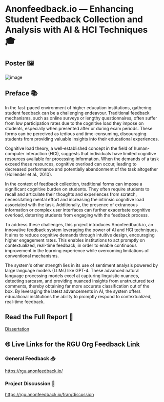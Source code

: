 # Anonfeedback.io — Enhancing Student Feedback Collection and Analysis with AI & HCI Techniques 🎓
## Poster 🖼️
![image](https://github.com/FrancescoCoding/hons-project/assets/64712227/d1496c81-a22a-4ff4-a0e7-e3e135f4c0e4)

## Preface 📚
In the fast-paced environment of higher education institutions, gathering student feedback can be a challenging endeavour. Traditional feedback mechanisms, such as online surveys or lengthy questionnaires, often suffer from low participation rates due to the cognitive load they impose on students, especially when presented after or during exam periods. These forms can be perceived as tedious and time-consuming, discouraging students from providing valuable insights into their educational experiences.  

Cognitive load theory, a well-established concept in the field of human-computer interaction (HCI), suggests that individuals have limited cognitive resources available for processing information. When the demands of a task exceed these resources, cognitive overload can occur, leading to decreased performance and potentially abandonment of the task altogether (Hollender et al., 2010).

In the context of feedback collection, traditional forms can impose a significant cognitive burden on students. They often require students to recall and articulate their thoughts and experiences from scratch, necessitating mental effort and increasing the intrinsic cognitive load associated with the task. Additionally, the presence of extraneous information or complex user interfaces can further exacerbate cognitive overload, deterring students from engaging with the feedback process.  

To address these challenges, this project introduces Anonfeedback.io, an innovative feedback system leveraging the power of AI and HCI techniques. It aims to reduce cognitive demands through intuitive design, encouraging higher engagement rates. This enables institutions to act promptly on contextualized, real-time feedback, in order to enable continuous improvement in the learning experience while overcoming limitations of conventional mechanisms.

The system's other strength lies in its use of sentiment analysis powered by large language models (LLMs) like GPT-4. These advanced natural language processing models excel at capturing linguistic nuances, detecting sarcasm, and providing nuanced insights from unstructured text comments, thereby obtaining far more accurate classification out of the box. By leveraging the latest advancements in AI, the system offers educational institutions the ability to promptly respond to contextualized, real-time feedback.

## Read the Full Report 📖
[Dissertation](https://github.com/FrancescoCoding/hons-project/blob/main/Honours%20Project%20Dissertation%20-%20Francesco%20Gruosso%202024.pdf)

## 🌐 Live Links for the RGU Org Feedback Link
### General Feedback 📥
https://rgu.anonfeedback.io/  
### Project Discussion 💬
https://rgu.anonfeedback.io/fran/discussion
